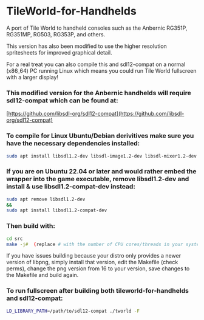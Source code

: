 TileWorld-for-Handhelds
=======================

A port of Tile World to handheld consoles such as the Anbernic RG351P, RG351MP, RG503, RG353P, and others.

This version has also been modified to use the higher resolution spritesheets for improved graphical detail.

For a real treat you can also compile this and sdl12-compat on a normal (x86_64) PC running Linux which means you could run Tile World fullscreen with a larger display!

### This modified version for the Anbernic handhelds will require sdl12-compat which can be found at:

[https://github.com/libsdl-org/sdl12-compat](https://github.com/libsdl-org/sdl12-compat)

### To compile for Linux Ubuntu/Debian derivitives make sure you have the necessary dependencies installed:

```bash
sudo apt install libsdl1.2-dev libsdl-image1.2-dev libsdl-mixer1.2-dev libpng-dev libpng16-16 libjpeg-dev libtiff-dev libtiff5-dev libmikmod-dev libfluidsynth-dev libvorbisfile3 flac libmad-ocaml-dev libasound2-dev liblzma-dev zlib1g-dev libjbig-dev libsdl2-dev libopenal-dev libglib2.0-dev libjack-dev libsndfile1-dev libreadline-dev libvorbis-dev libogg-dev libvorbisenc2 libslang2-dev libtinfo-dev libsndio-dev libxinerama-dev libxrandr-dev libxss-dev libwrap0-dev libxrender-dev liblz4-dev libffi-dev libgpg-error-dev
```

### If you are on Ubuntu 22.04 or later and would rather embed the wrapper into the game executable, remove libsdl1.2-dev and install & use libsdl1.2-compat-dev instead:

```bash
sudo apt remove libsdl1.2-dev
&&
sudo apt install libsdl1.2-compat-dev
```

### Then build with:

```bash
cd src
make -j#  (replace # with the number of CPU cores/threads in your system for faster compiling!)
```

If you have issues building because your distro only provides a newer version of libpng, simply install that version, edit the Makefile (check perms), change the png version from 16 to your version, save changes to the Makefile and build again.

### To run fullscreen after building both tileworld-for-handhelds and sdl12-compat:
```bash
LD_LIBRARY_PATH=/path/to/sdl12-compat ./tworld -F
```
